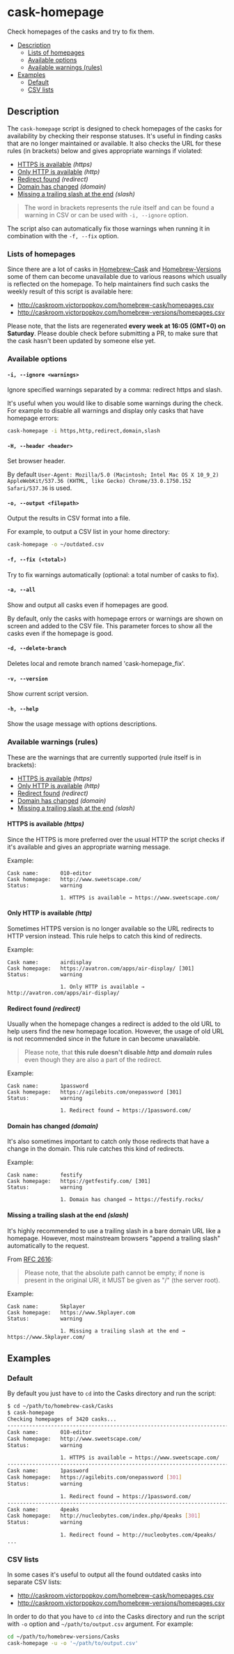 # cask-homepage

Check homepages of the casks and try to fix them.

- [Description](#description)
  - [Lists of homepages](#lists-of-homepages)
  - [Available options](#available-options)
  - [Available warnings (rules)](#available-warnings)
- [Examples](#examples)
  - [Default](#default)
  - [CSV lists](#csv-lists)

## Description

The `cask-homepage` script is designed to check homepages of the casks for
availability by checking their response statuses. It's useful in finding casks
that are no longer maintained or available. It also checks the URL for these
rules (in brackets) below and gives appropriate warnings if violated:

- [HTTPS is available](#https-is-available-https) _(https)_
- [Only HTTP is available](#only-http-is-available-http) _(http)_
- [Redirect found](#redirect-found-redirect) _(redirect)_
- [Domain has changed](#domain-has-changed-domain) _(domain)_
- [Missing a trailing slash at the end](#missing-a-trailing-slash-at-the-end-slash)
  _(slash)_

> The word in brackets represents the rule itself and can be found a warning in
> CSV or can be used with `-i, --ignore` option.

The script also can automatically fix those warnings when running it in
combination with the `-f, --fix` option.

### Lists of homepages

Since there are a lot of casks in [Homebrew-Cask](https://github.com/caskroom/homebrew-cask)
and [Homebrew-Versions](https://github.com/caskroom/homebrew-versions) some of
them can become unavailable due to various reasons which usually is reflected on
the homepage. To help maintainers find such casks the weekly result of this
script is available here:

- <http://caskroom.victorpopkov.com/homebrew-cask/homepages.csv>
- <http://caskroom.victorpopkov.com/homebrew-versions/homepages.csv>

Please note, that the lists are regenerated **every week at 16:05 (GMT+0) on
Saturday**. Please double check before submitting a PR, to make sure that the
cask hasn't been updated by someone else yet.

### Available options

#### `-i, --ignore <warnings>`

Ignore specified warnings separated by a comma: redirect https and slash.

It's useful when you would like to disable some warnings during the check. For
example to disable all warnings and display only casks that have homepage
errors:

```bash
cask-homepage -i https,http,redirect,domain,slash
```

#### `-H, --header <header>`

Set browser header.

By default `User-Agent: Mozilla/5.0 (Macintosh; Intel Mac OS X 10_9_2)
AppleWebKit/537.36 (KHTML, like Gecko) Chrome/33.0.1750.152 Safari/537.36` is
used.

#### `-o, --output <filepath>`

Output the results in CSV format into a file.

For example, to output a CSV list in your home directory:

```bash
cask-homepage -o ~/outdated.csv
```

#### `-f, --fix (<total>)`

Try to fix warnings automatically (optional: a total number of casks to fix).

#### `-a, --all`

Show and output all casks even if homepages are good.

By default, only the casks with homepage errors or warnings are shown on
screen and added to the CSV file. This parameter forces to show all the casks
even if the homepage is good.

#### `-d, --delete-branch`

Deletes local and remote branch named 'cask-homepage_fix'.

#### `-v, --version`

Show current script version.

#### `-h, --help`

Show the usage message with options descriptions.

### Available warnings (rules)

These are the warnings that are currently supported (rule itself is in
brackets):

- [HTTPS is available](#https-is-available-https) _(https)_
- [Only HTTP is available](#only-http-is-available-http) _(http)_
- [Redirect found](#redirect-found-redirect) _(redirect)_
- [Domain has changed](#domain-has-changed-domain) _(domain)_
- [Missing a trailing slash at the end](#missing-a-trailing-slash-at-the-end-slash)
  _(slash)_

#### HTTPS is available _(https)_

Since the HTTPS is more preferred over the usual HTTP the script checks if it's
available and gives an appropriate warning message.

Example:

```
Cask name:       010-editor
Cask homepage:   http://www.sweetscape.com/
Status:          warning

                 1. HTTPS is available → https://www.sweetscape.com/
```

#### Only HTTP is available _(http)_

Sometimes HTTPS version is no longer available so the URL redirects to HTTP
version instead. This rule helps to catch this kind of redirects.

Example:

```
Cask name:       airdisplay
Cask homepage:   https://avatron.com/apps/air-display/ [301]
Status:          warning

                 1. Only HTTP is available → http://avatron.com/apps/air-display/
```

#### Redirect found _(redirect)_

Usually when the homepage changes a redirect is added to the old URL to help
users find the new homepage location. However, the usage of old URL is not
recommended since in the future in can become unavailable.

> Please note, that **this rule doesn't disable _http_ and _domain_ rules** even
> though they are also a part of the redirect.

Example:

```
Cask name:       1password
Cask homepage:   https://agilebits.com/onepassword [301]
Status:          warning

                 1. Redirect found → https://1password.com/
```

#### Domain has changed _(domain)_

It's also sometimes important to catch only those redirects that have a change
in the domain. This rule catches this kind of redirects.

Example:

```
Cask name:       festify
Cask homepage:   https://getfestify.com/ [301]
Status:          warning

                 1. Domain has changed → https://festify.rocks/
```

#### Missing a trailing slash at the end _(slash)_

It's highly recommended to use a trailing slash in a bare domain URL like a
homepage. However, most mainstream browsers "append a trailing slash"
automatically to the request.

From [RFC 2616](https://www.w3.org/Protocols/rfc2616/rfc2616-sec5.html):

> Please note, that the absolute path cannot be empty; if none is present in the
> original URI, it MUST be given as "/" (the server root).

Example:

```
Cask name:       5kplayer
Cask homepage:   https://www.5kplayer.com
Status:          warning

                 1. Missing a trailing slash at the end → https://www.5kplayer.com/
```

## Examples

### Default

By default you just have to `cd` into the Casks directory and run the script:

```bash
$ cd ~/path/to/homebrew-cask/Casks
$ cask-homepage
Checking homepages of 3420 casks...
---------------------------------------------------------------------------------------------------------------------------------------------
Cask name:       010-editor
Cask homepage:   http://www.sweetscape.com/
Status:          warning

                 1. HTTPS is available → https://www.sweetscape.com/
---------------------------------------------------------------------------------------------------------------------------------------------
Cask name:       1password
Cask homepage:   https://agilebits.com/onepassword [301]
Status:          warning

                 1. Redirect found → https://1password.com/
---------------------------------------------------------------------------------------------------------------------------------------------
Cask name:       4peaks
Cask homepage:   http://nucleobytes.com/index.php/4peaks [301]
Status:          warning

                 1. Redirect found → http://nucleobytes.com/4peaks/
...
```

### CSV lists

In some cases it's useful to output all the found outdated casks into separate
CSV lists:

- <http://caskroom.victorpopkov.com/homebrew-cask/homepages.csv>
- <http://caskroom.victorpopkov.com/homebrew-versions/homepages.csv>

In order to do that you have to `cd` into the Casks directory and run the script
with `-o` option and `~/path/to/output.csv` argument. For example:

```bash
cd ~/path/to/homebrew-versions/Casks
cask-homepage -u -o '~/path/to/output.csv'
```
